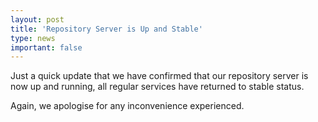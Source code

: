 ```yaml
---
layout: post
title: 'Repository Server is Up and Stable'
type: news
important: false
---
```


Just a quick update that we have confirmed that our repository server is now up and running, all regular services have returned to stable status.

Again, we apologise for any inconvenience experienced.